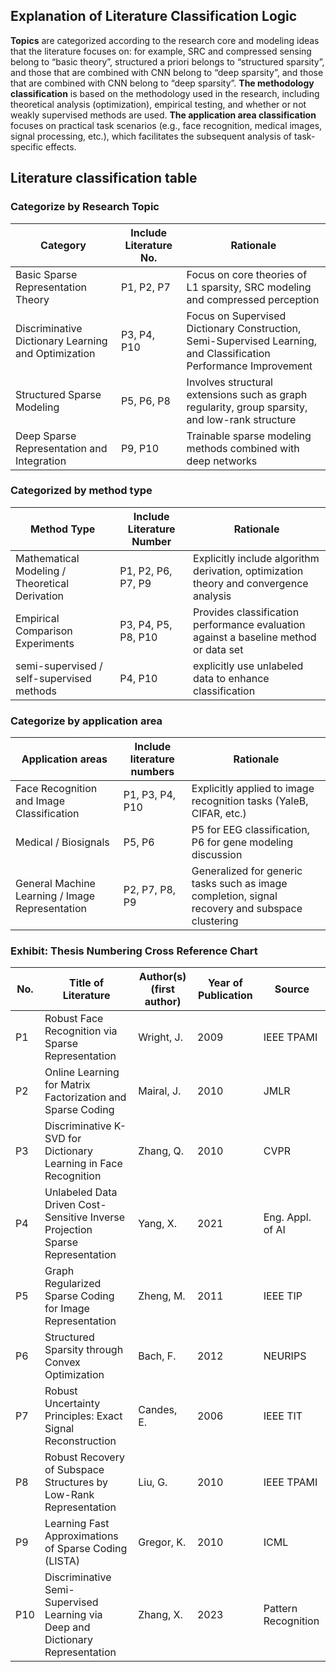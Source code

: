 ## Explanation of Literature Classification Logic
**Topics** are categorized according to the research core and modeling ideas that the literature focuses on: for example, SRC and compressed sensing belong to “basic theory”, structured a priori belongs to “structured sparsity”, and those that are combined with CNN belong to “deep sparsity”, and those that are combined with CNN belong to “deep sparsity”.
**The methodology classification** is based on the methodology used in the research, including theoretical analysis (optimization), empirical testing, and whether or not weakly supervised methods are used.
**The application area classification** focuses on practical task scenarios (e.g., face recognition, medical images, signal processing, etc.), which facilitates the subsequent analysis of task-specific effects.

## Literature classification table

### Categorize by Research Topic

| Category | Include Literature No. | Rationale |
|----------------------|------------------|---------------------------------------|
| Basic Sparse Representation Theory | P1, P2, P7 | Focus on core theories of L1 sparsity, SRC modeling and compressed perception |
| Discriminative Dictionary Learning and Optimization | P3, P4, P10 | Focus on Supervised Dictionary Construction, Semi-Supervised Learning, and Classification Performance Improvement | Structured Sparse Modeling
| Structured Sparse Modeling | P5, P6, P8 | Involves structural extensions such as graph regularity, group sparsity, and low-rank structure
| Deep Sparse Representation and Integration | P9, P10 | Trainable sparse modeling methods combined with deep networks |

### Categorized by method type

| Method Type | Include Literature Number | Rationale |
|----------------------|-----------------------|----------------------------------------|
| Mathematical Modeling / Theoretical Derivation | P1, P2, P6, P7, P9 | Explicitly include algorithm derivation, optimization theory and convergence analysis |
| Empirical Comparison Experiments | P3, P4, P5, P8, P10 | Provides classification performance evaluation against a baseline method or data set |
| semi-supervised / self-supervised methods | P4, P10 | explicitly use unlabeled data to enhance classification |

### Categorize by application area

|  Application areas | Include literature numbers | Rationale |
|------------------------|-------------------|----------------------------------------------|
| Face Recognition and Image Classification | P1, P3, P4, P10 | Explicitly applied to image recognition tasks (YaleB, CIFAR, etc.) |
| Medical / Biosignals | P5, P6 | P5 for EEG classification, P6 for gene modeling discussion |
| General Machine Learning / Image Representation | P2, P7, P8, P9 | Generalized for generic tasks such as image completion, signal recovery and subspace clustering |

### Exhibit: Thesis Numbering Cross Reference Chart
| No. | Title of Literature | Author(s) (first author) | Year of Publication | Source |
| --- | ------------------------------------------------------------------------------ | ---------- | ---- | ------------------- |
| P1 | Robust Face Recognition via Sparse Representation | Wright, J. | 2009 | IEEE TPAMI |
| P2 | Online Learning for Matrix Factorization and Sparse Coding | Mairal, J. | 2010 | JMLR |
| P3 | Discriminative K-SVD for Dictionary Learning in Face Recognition | Zhang, Q. | 2010 | CVPR | P2 | Online Learning for Matrix Factorization and Sparse Coding | Zhang, Q.
| P4 | Unlabeled Data Driven Cost-Sensitive Inverse Projection Sparse Representation | Yang, X. | 2021 | Eng. Appl. of AI |
| P5 | Graph Regularized Sparse Coding for Image Representation | Zheng, M. | 2011 | IEEE TIP |
| P6 | Structured Sparsity through Convex Optimization | Bach, F. | 2012 | NEURIPS |
| P7 | Robust Uncertainty Principles: Exact Signal Reconstruction | Candes, E. | 2006 | IEEE TIT | P8 | Robust Uncertainty Principles.
| P8 | Robust Recovery of Subspace Structures by Low-Rank Representation | Liu, G. | 2010 | IEEE TPAMI | P8 | Robust Recovery of Subspace Structures by Low-Rank Representation
| P9 | Learning Fast Approximations of Sparse Coding (LISTA) | Gregor, K. | 2010 | ICML | P10 | Discriminate | Discriminate | Discriminate | Discriminate | Discriminate | Discriminate | Discriminate
| P10 | Discriminative Semi-Supervised Learning via Deep and Dictionary Representation | Zhang, X. | 2023 | Pattern Recognition |

